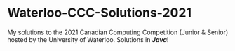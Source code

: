 # Waterloo-CCC-Solutions-2021
My solutions to the 2021 Canadian Computing Competition (Junior &amp; Senior) hosted by the University of Waterloo. Solutions in **_Java_**!
